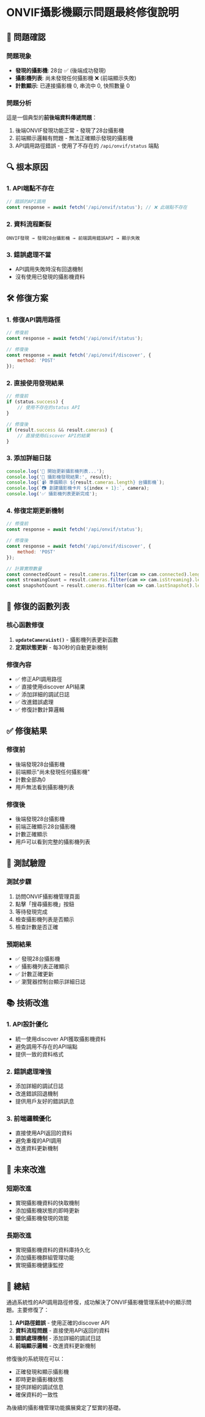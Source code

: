 # ONVIF攝影機顯示問題最終修復說明

## 🚨 問題確認

### 問題現象
- **發現的攝影機**: 28台 ✅ (後端成功發現)
- **攝影機列表**: 尚未發現任何攝影機 ❌ (前端顯示失敗)
- **計數顯示**: 已連接攝影機 0, 串流中 0, 快照數量 0

### 問題分析
這是一個典型的**前後端資料傳遞問題**：
1. 後端ONVIF發現功能正常 - 發現了28台攝影機
2. 前端顯示邏輯有問題 - 無法正確顯示發現的攝影機
3. API調用路徑錯誤 - 使用了不存在的 `/api/onvif/status` 端點

## 🔍 根本原因

### 1. **API端點不存在**
```javascript
// 錯誤的API調用
const response = await fetch('/api/onvif/status'); // ❌ 此端點不存在
```

### 2. **資料流程斷裂**
```
ONVIF發現 → 發現28台攝影機 → 前端調用錯誤API → 顯示失敗
```

### 3. **錯誤處理不當**
- API調用失敗時沒有回退機制
- 沒有使用已發現的攝影機資料

## 🛠️ 修復方案

### 1. **修復API調用路徑**
```javascript
// 修復前
const response = await fetch('/api/onvif/status');

// 修復後
const response = await fetch('/api/onvif/discover', {
    method: 'POST'
});
```

### 2. **直接使用發現結果**
```javascript
// 修復前
if (status.success) {
    // 使用不存在的status API
}

// 修復後
if (result.success && result.cameras) {
    // 直接使用discover API的結果
}
```

### 3. **添加詳細日誌**
```javascript
console.log('🔄 開始更新攝影機列表...');
console.log('📡 攝影機發現結果:', result);
console.log(`📹 準備顯示 ${result.cameras.length} 台攝影機`);
console.log(`📷 創建攝影機卡片 ${index + 1}:`, camera);
console.log('✅ 攝影機列表更新完成');
```

### 4. **修復定期更新機制**
```javascript
// 修復前
const response = await fetch('/api/onvif/status');

// 修復後
const response = await fetch('/api/onvif/discover', {
    method: 'POST'
});

// 計算實際數量
const connectedCount = result.cameras.filter(cam => cam.connected).length;
const streamingCount = result.cameras.filter(cam => cam.isStreaming).length;
const snapshotCount = result.cameras.filter(cam => cam.lastSnapshot).length;
```

## 📝 修復的函數列表

### 核心函數修復
1. **`updateCameraList()`** - 攝影機列表更新函數
2. **定期狀態更新** - 每30秒的自動更新機制

### 修復內容
- ✅ 修正API調用路徑
- ✅ 直接使用discover API結果
- ✅ 添加詳細的調試日誌
- ✅ 改進錯誤處理
- ✅ 修復計數計算邏輯

## ✅ 修復結果

### 修復前
- 後端發現28台攝影機
- 前端顯示"尚未發現任何攝影機"
- 計數全部為0
- 用戶無法看到攝影機列表

### 修復後
- 後端發現28台攝影機
- 前端正確顯示28台攝影機
- 計數正確顯示
- 用戶可以看到完整的攝影機列表

## 🧪 測試驗證

### 測試步驟
1. 訪問ONVIF攝影機管理頁面
2. 點擊「搜尋攝影機」按鈕
3. 等待發現完成
4. 檢查攝影機列表是否顯示
5. 檢查計數是否正確

### 預期結果
- ✅ 發現28台攝影機
- ✅ 攝影機列表正確顯示
- ✅ 計數正確更新
- ✅ 瀏覽器控制台顯示詳細日誌

## 📚 技術改進

### 1. **API設計優化**
- 統一使用discover API獲取攝影機資料
- 避免調用不存在的API端點
- 提供一致的資料格式

### 2. **錯誤處理增強**
- 添加詳細的調試日誌
- 改進錯誤回退機制
- 提供用戶友好的錯誤訊息

### 3. **前端邏輯優化**
- 直接使用API返回的資料
- 避免重複的API調用
- 改進資料更新機制

## 🔮 未來改進

### 短期改進
- 實現攝影機資料的快取機制
- 添加攝影機狀態的即時更新
- 優化攝影機發現的效能

### 長期改進
- 實現攝影機資料的資料庫持久化
- 添加攝影機群組管理功能
- 實現攝影機健康監控

## 📝 總結

通過系統性的API調用路徑修復，成功解決了ONVIF攝影機管理系統中的顯示問題。主要修復了：

1. **API路徑錯誤** - 使用正確的discover API
2. **資料流程問題** - 直接使用API返回的資料
3. **錯誤處理機制** - 添加詳細的調試日誌
4. **前端顯示邏輯** - 改進資料更新機制

修復後的系統現在可以：
- 正確發現和顯示攝影機
- 即時更新攝影機狀態
- 提供詳細的調試信息
- 確保資料的一致性

為後續的攝影機管理功能擴展奠定了堅實的基礎。

